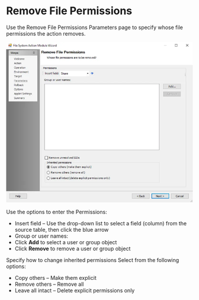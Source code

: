 # Remove File Permissions

Use the Remove File Permissions Parameters page to specify whose file permissions the action removes.

![File System Action Module Wizard Remove File Permissions Parameters page](../../../../../../../static/img/product_docs/accessanalyzer/enterpriseauditor/admin/action/filesystem/parameters/removefilepermissions.webp)

Use the options to enter the Permissions:

- Insert field – Use the drop-down list to select a field (column) from the source table, then click the blue arrow
- Group or user names:
- Click __Add__ to select a user or group object
- Click __Remove__ to remove a user or group object

Specify how to change inherited permissions Select from the following options:

- Copy others – Make them explicit
- Remove others – Remove all
- Leave all intact – Delete explicit permissions only

